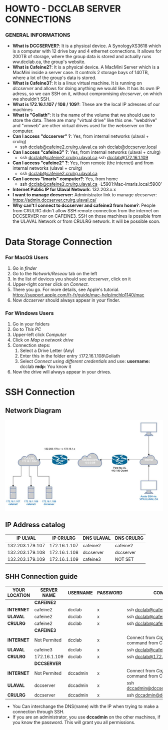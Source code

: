 # HOWTO - DCCLAB SERVER CONNECTIONS
### GENERAL INFORMATIONS

- **What is DCCSERVER?**: It is a physical device. A SynologyXS3618 which is a computer with 12 drive bay and 4 ethernet connections. It allows for 200TB of storage, where the group data is stored and actually runs ww.dcclab.ca, the group's website. 
- **What is Cafeine2?**: It is a physical device. A MacMini Server which is a MacMini inside a server case. It controls 2 storage bays of 140TB, where a lot of the group's data is stored.
- **What is Cafeine3?**: It is a linux virtual machine. It is running on *dccserver* and allows for doing anything we would like. It has its own IP adress, so we can SSH on it, without compromising *dccserver*, on which we shouldn't SSH.
- **What is 172.16.1.107 / 108 / 109?**: These are the local IP adresses of our machines
- **What is "Goliath"**: It is the name of the volume that we should use to store the data. There are many "virtual drive" like this one. "webdrive" and "vmweb" are other virtual drives used for the webserver on the computer.
- **Can I access "dccserver" ?**: Yes, from internal networks (ulaval + crulrg)
  - ssh dcclab@cafeine2.crulrg.ulaval.ca
    ssh dcclab@dccserver.local
- **Can I access "cafeine3" ?**: Yes, from internal networks (ulaval + crulrg)
  - ssh dcclab@cafeine2.crulrg.ulaval.ca
    ssh dcclab@172.16.1.109
- **Can I access "cafeine2" ?**: Yes,  from remote (the internet) and from internal networks (ulaval + crulrg)
  - ssh dcclab@cafeine2.crulrg.ulaval.ca
- **Can I access "lmaris" computer?**: Yes, from home
  - ssh [dcclab@cafeine2.crulrg.ulaval.ca](mailto:dcclab@cafeine2.ulaval.ca) -L5901:Mac-Imaris.local:5900’
- **Internet Public IP for Ulaval Network**: 132.203.x.x
- **I want to manage dccserver:** Administrator link to manage *dccserver*: https://admin.dccserver.crulrg.ulaval.ca/
- **Why can't I connect to  dccserver and cafeine3 from home?**: People from CRULRG didn't allow SSH remote connection from the internet on DCCSERVER nor on CAFEINE3. SSH on those machines is possible from the ULAVAL Network or from CRULRG network. It will be possible soon.





# Data Storage Connection
### For MacOS Users
1. Go in *finder*
2. Go to the *Network/Reseau* tab on the left
3. In the list of devices you should see *dccserver*, click on it
4. Upper-right corner click on *Connect*.
5. There you go. For more details, see Apple's tutorial.
	https://support.apple.com/fr-fr/guide/mac-help/mchlp1140/mac
6. Now *dccserver* should always appear in your finder.

### For Windows Users
1. Go in your folders
2. Go to *This PC*
3. Upper-left click *Computer*
4. Click on *Map a network drive*
5. Connection steps:
	1. Select a Drive Letter (Any)
	2. Enter this in the folder entry :\\172.16.1.108\Goliath
	3. Select *Connect using different credentials* and use:
		**username:** dcclab  		**mdp**: You know it
6. Now the drive will always appear in your drives.





# SSH Connection

## Network Diagram

![dcc_network](https://raw.githubusercontent.com/DCC-Lab/Documentation/master/HOWTO/HOWTO-GitHub.assets/dcc_network.png)

## IP Address catalog

|IP ULVAL| IP CRULRG |DNS ULAVAL|DNS CRULRG|
|--|--|--|--|
| 132.203.179.107 | 172.16.1.107 | cafeine2 | cafeine2 |
| 132.203.179.108 | 172.16.1.108 | dccserver | dccserver |
| 132.203.179.109 | 172.16.1.109 | cafeine3 | NOT SET |


## SHH Connection guide
| YOUR LOCATION | SERVER NAME   | USERNAME | PASSWORD | COMMAND                                                      |
| ------------- | ------------- | -------- | -------- | ------------------------------------------------------------ |
|               | **CAFEINE2**  |          |          |                                                              |
| **INTERNET**  | cafeine2      | dcclab   | x        | ssh dcclab@cafeine2.crulrg.ulaval.ca                         |
| **ULAVAL**    | cafeine2      | dcclab   | x        | ssh dcclab@cafeine2.crulrg.ulaval.ca                         |
| **CRULRG**    | cafeine2      | dcclab   | x        | ssh dcclab@cafeine2.local                                    |
|               | **CAFEINE3**  |          |          |                                                              |
| **INTERNET**  | Not Permited  | dcclab   | x        | Connect from *Cafeine2* then use command from CRULRG network |
| **ULAVAL**    | cafeine3      | dcclab   | x        | ssh dcclab@cafeine3.crulrg.ulaval.ca                         |
| **CRULRG**    | 172.16.1.109  | dcclab   | x        | ssh dcclab@172.16.1.109                                      |
|               | **DCCSERVER** |          |          |                                                              |
| **INTERNET**  | Not Permited  | dccadmin | x        | Connect from *Cafeine2* then use command from CRULRG network |
| **ULAVAL**    | dccserver     | dccadmin | x        | ssh dccadmin@dccserver.crulrg.ulaval.ca                      |
| **CRULRG**    | dccserver     | dccadmin | x        | ssh dccadmin@dccserver.local                                 |

- You Can interchange the DNS(name) with the IP when trying to make a connection through SSH.
- If you are an administrator, you use **dccadmin** on the other machines, if you know the password. This will grant you all permissions.

